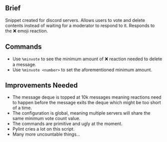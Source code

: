 ## Brief

Snippet created for discord servers. Allows users to vote and delete contents instead of waiting for a moderator to respond to it. Responds to the ❌ emoji reaction.

## Commands

- Use `%minvote` to see the minimum amount of ❌ reaction needed to delete a message.
- Use `%minvote <number>` to set the aforementioned minimum amount.


## Improvements Needed

- The message deque is topped at 10k messages meaning reactions need to happen before the message exits the deque which might be too short of a time.
- The configuration is global, meaning multiple servers will share the same minimum vote count value.
- The commands are primitive and ugly at the moment.
- Pylint cries a lot on this script.
- Many more uncountable things...
